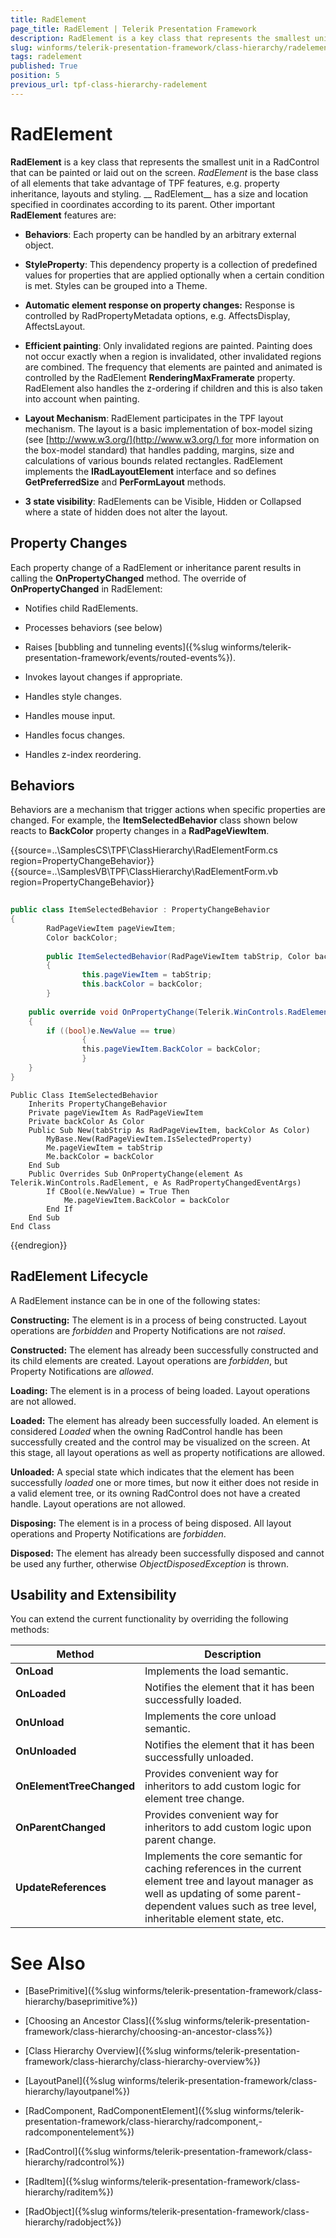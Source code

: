 ```yaml
---
title: RadElement
page_title: RadElement | Telerik Presentation Framework
description: RadElement is a key class that represents the smallest unit in a RadControl that can be painted or laid out on the screen.
slug: winforms/telerik-presentation-framework/class-hierarchy/radelement
tags: radelement
published: True
position: 5
previous_url: tpf-class-hierarchy-radelement
---
```


# RadElement

__RadElement__ is a key class that represents the smallest unit in a RadControl that can be painted or laid out on the screen. *RadElement* is the base class of all elements that take advantage of TPF features, e.g. property inheritance, layouts and styling. __ RadElement__ has a size and location specified in coordinates according to its parent. Other important __RadElement__ features are:

* __Behaviors__: Each property can be handled by an arbitrary external object.

* __StyleProperty__: This dependency property is a collection of predefined values for properties that are applied optionally when a certain condition is met. Styles can be grouped into a Theme.

* __Automatic element response on property changes:__ Response is controlled by RadPropertyMetadata options, e.g. AffectsDisplay, AffectsLayout. 

* __Efficient painting__: Only invalidated regions are painted. Painting does not occur exactly when a region is invalidated, other invalidated regions are combined. The frequency that elements are painted and animated is controlled by the RadElement __RenderingMaxFramerate__ property. RadElement also handles the z-ordering if children and this is also taken into account when painting.

* __Layout Mechanism__: RadElement participates in the TPF layout mechanism. The layout is a basic implementation of box-model sizing (see [http://www.w3.org/](http://www.w3.org/) for more information on the box-model standard) that handles padding, margins, size and calculations of various bounds related rectangles. RadElement implements the __IRadLayoutElement__ interface and so defines __GetPreferredSize__ and __PerFormLayout__ methods.

* __3 state visibility__: RadElements can be Visible, Hidden or Collapsed where a state of hidden does not alter the layout. 

## Property Changes

Each property change of a RadElement or inheritance parent results in calling the __OnPropertyChanged__ method. The override of __OnPropertyChanged__ in RadElement:

* Notifies child RadElements.

* Processes behaviors (see below) 

* Raises [bubbling and tunneling events]({%slug winforms/telerik-presentation-framework/events/routed-events%}). 

* Invokes layout changes if appropriate.

* Handles style changes.

* Handles mouse input.

* Handles focus changes.

* Handles z-index reordering.

## Behaviors

Behaviors are a mechanism that trigger actions when specific properties are changed. For example, the __ItemSelectedBehavior__ class shown below reacts to __BackColor__ property changes in a __RadPageViewItem__.

{{source=..\SamplesCS\TPF\ClassHierarchy\RadElementForm.cs region=PropertyChangeBehavior}} 
{{source=..\SamplesVB\TPF\ClassHierarchy\RadElementForm.vb region=PropertyChangeBehavior}} 

````C#
        
public class ItemSelectedBehavior : PropertyChangeBehavior
{
        RadPageViewItem pageViewItem;
        Color backColor;
    
        public ItemSelectedBehavior(RadPageViewItem tabStrip, Color backColor) : base(RadPageViewItem.IsSelectedProperty)
        {
                this.pageViewItem = tabStrip;
                this.backColor = backColor;
        }
    
    public override void OnPropertyChange(Telerik.WinControls.RadElement element, RadPropertyChangedEventArgs e)
    {
        if ((bool)e.NewValue == true)
                {
                this.pageViewItem.BackColor = backColor;
                }
    }
}

````
````VB.NET
Public Class ItemSelectedBehavior
    Inherits PropertyChangeBehavior
    Private pageViewItem As RadPageViewItem
    Private backColor As Color
    Public Sub New(tabStrip As RadPageViewItem, backColor As Color)
        MyBase.New(RadPageViewItem.IsSelectedProperty)
        Me.pageViewItem = tabStrip
        Me.backColor = backColor
    End Sub
    Public Overrides Sub OnPropertyChange(element As Telerik.WinControls.RadElement, e As RadPropertyChangedEventArgs)
        If CBool(e.NewValue) = True Then
            Me.pageViewItem.BackColor = backColor
        End If
    End Sub
End Class

````

{{endregion}} 

## RadElement Lifecycle

A RadElement instance can be in one of the following states: 

__Constructing:__ The element is in a process of being constructed. Layout operations are *forbidden* and Property Notifications are not *raised*.


__Constructed:__ The element has already been successfully constructed and its child elements are created. Layout operations are *forbidden*, but Property Notifications are *allowed*.

__Loading:__ The element is in a process of being loaded. Layout operations are not allowed.

__Loaded:__ The element has already been successfully loaded. An element is considered *Loaded* when the owning RadControl handle has been successfully created and the control may be visualized on the screen. At this stage, all layout operations as well as property notifications are allowed.

__Unloaded:__ A special state which indicates that the element has been successfully *loaded* one or more times, but now it either does not reside in a valid element tree, or its owning RadControl does not have a created handle. Layout operations are not allowed.

__Disposing:__ The element is in a process of being disposed. All layout operations and Property Notifications are *forbidden*.

__Disposed:__ The element has already been successfully disposed and cannot be used any further, otherwise *ObjectDisposedException* is thrown.

## Usability and Extensibility 

You can extend the current functionality by overriding the following methods:

|Method|Description|
|------|------|
|__OnLoad__|Implements the load semantic.|
|__OnLoaded__|Notifies the element that it has been successfully loaded.|
|__OnUnload__|Implements the core unload semantic.|
|__OnUnloaded__|Notifies the element that it has been successfully unloaded.|
|__OnElementTreeChanged__|Provides convenient way for inheritors to add custom logic for element tree change.|
|__OnParentChanged__|Provides convenient way for inheritors to add custom logic upon parent change.|
|__UpdateReferences__|Implements the core semantic for caching references in the current element tree and layout manager as well as updating of some parent-dependent values such as tree level, inheritable element state, etc.|





# See Also
* [BasePrimitive]({%slug winforms/telerik-presentation-framework/class-hierarchy/baseprimitive%})

* [Choosing an Ancestor Class]({%slug winforms/telerik-presentation-framework/class-hierarchy/choosing-an-ancestor-class%})

* [Class Hierarchy Overview]({%slug winforms/telerik-presentation-framework/class-hierarchy/class-hierarchy-overview%})

* [LayoutPanel]({%slug winforms/telerik-presentation-framework/class-hierarchy/layoutpanel%})

* [RadComponent, RadComponentElement]({%slug winforms/telerik-presentation-framework/class-hierarchy/radcomponent,-radcomponentelement%})

* [RadControl]({%slug winforms/telerik-presentation-framework/class-hierarchy/radcontrol%})

* [RadItem]({%slug winforms/telerik-presentation-framework/class-hierarchy/raditem%})

* [RadObject]({%slug winforms/telerik-presentation-framework/class-hierarchy/radobject%})

